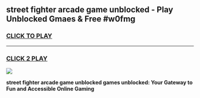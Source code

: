 
## street fighter arcade game unblocked - Play Unblocked Gmaes & Free #w0fmg
<h3>
<a href="https://premium.freeplayer.one?title=street_fighter_arcade_game_unblocked&ref=03M">CLICK TO PLAY</a></h3>
<hr>

<h3>
<a href="https://premium.freeplayer.one?title=street_fighter_arcade_game_unblocked&ref=03M">CLICK 2 PLAY</a>
  
</h3>

<a href="https://premium.freeplayer.one?title=street_fighter_arcade_game_unblocked&ref=03M"><img src="https://clearcache.store/games.png"></a>


**street fighter arcade game unblocked games unblocked: Your Gateway to Fun and Accessible Online Gaming**
